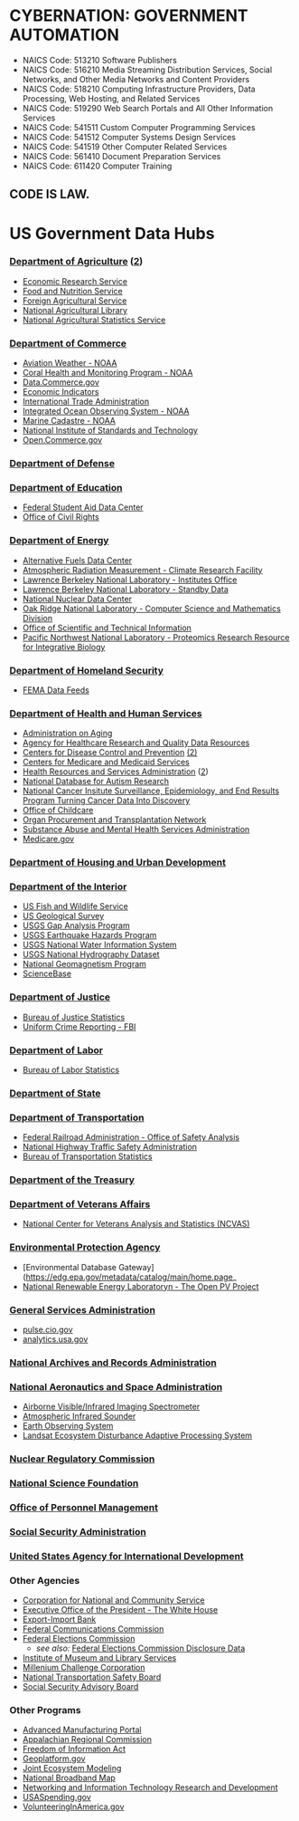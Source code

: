 # CYBERNATION: GOVERNMENT AUTOMATION
* NAICS Code: 513210 	 Software Publishers
* NAICS Code: 516210 	 Media Streaming Distribution Services, Social Networks, and Other Media Networks and Content Providers
* NAICS Code: 518210 	 Computing Infrastructure Providers, Data Processing, Web Hosting, and Related Services
* NAICS Code: 519290 	 Web Search Portals and All Other Information Services
* NAICS Code: 541511 	 Custom Computer Programming Services
* NAICS Code: 541512 	 Computer Systems Design Services
* NAICS Code: 541519 	 Other Computer Related Services
* NAICS Code: 561410 	 Document Preparation Services
* NAICS Code: 611420 	 Computer Training

## CODE IS LAW.
# US Government Data Hubs
### [Department of Agriculture](http://www.usda.gov/data/) ([2](http://www.usda.gov/wps/portal/usda/usdahome?navid=DATA_STATISTICS))
* [Economic Research Service](http://www.ers.usda.gov/data-products.aspx)
* [Food and Nutrition Service](http://www.fns.usda.gov/data-and-statistics)
* [Foreign Agricultural Service](http://www.fas.usda.gov/data)
* [National Agricultural Library](https://data.nal.usda.gov/)
* [National Agricultural Statistics Service](http://www.nass.usda.gov/Data_and_Statistics/)

### [Department of Commerce](http://www.commerce.gov/data)
* [Aviation Weather - NOAA](http://aviationweather.gov/adds/)
* [Coral Health and Monitoring Program - NOAA](http://www.coral.noaa.gov/data.html)
* [Data.Commerce.gov](https://data.commerce.gov/)
* [Economic Indicators](http://www.commerce.gov/economicindicators)
* [International Trade Administration](http://trade.gov/data.asp) 
* [Integrated Ocean Observing System - NOAA](http://www.ioos.noaa.gov/data/)
* [Marine Cadastre - NOAA](http://marinecadastre.gov/DATA)
* [National Institute of Standards and Technology](http://nist.gov/data/)
* [Open.Commerce.gov](http://open.commerce.gov/data-sets)

### [Department of Defense](http://www.defense.gov/data)

### [Department of Education](http://www.ed.gov/data)
* [Federal Student Aid Data Center](http://studentaid.ed.gov/data-center)
* [Office of Civil Rights](http://ocrdata.ed.gov/)

### [Department of Energy](http://www.energy.gov/data)
* [Alternative Fuels Data Center](http://www.afdc.energy.gov/data/) 
* [Atmospheric Radiation Measurement - Climate Research Facility](http://www.arm.gov/data)
* [Lawrence Berkeley National Laboratory - Institutes Office](http://institutes.lanl.gov/data/)
* [Lawrence Berkeley National Laboratory - Standby Data](http://standby.lbl.gov/data.html)
* [National Nuclear Data Center](http://www.nndc.bnl.gov/)
* [Oak Ridge National Laboratory - Computer Science and Mathematics Division](http://www.csm.ornl.gov/data/)
* [Office of Scientific and Technical Information](http://www.osti.gov/data/)
* [Pacific Northwest National Laboratory - Proteomics Research Resource for Integrative Biology](http://panomics.pnnl.gov/data/) 

### [Department of Homeland Security](http://www.dhs.gov/data)
* [FEMA Data Feeds](http://www.fema.gov/data-feeds)

### [Department of Health and Human Services](http://www.healthdata.gov)
* [Administration on Aging](http://www.data.aoa.gov/)
* [Agency for Healthcare Research and Quality Data Resources](http://www.ahrq.gov/research/data/index.html)
* [Centers for Disease Control and Prevention](https://data.cdc.gov) [(2)](http://www.cdc.gov/datastatistics/)
* [Centers for Medicare and Medicaid Services](http://data.cms.gov)
* [Health Resources and Services Administration](http://www.hrsa.gov/data-statistics) ([2](http://datawarehouse.hrsa.gov/))
* [National Database for Autism Research](http://ndar.nih.gov/data_from_labs.html)
* [National Cancer Insitute Surveillance, Epidemiology, and End Results Program Turning Cancer Data Into Discovery](http://seer.cancer.gov/data/)
* [Office of Childcare](https://childcare.gov/data-and-technology)
* [Organ Procurement and Transplantation Network](http://optn.transplant.hrsa.gov/data/)
* [Substance Abuse and Mental Health Services Administration](http://www.samhsa.gov/data/)
* [Medicare.gov](https://data.medicare.gov)

### [Department of Housing and Urban Development](http://data.hud.gov)

### [Department of the Interior](http://www.doi.gov/data) 
* [US Fish and Wildlife Service](http://www.fws.gov/data/)
* [US Geological Survey](http://data.usgs.gov/)
* [USGS Gap Analysis Program](http://gapanalysis.usgs.gov/data/)
* [USGS Earthquake Hazards Program](http://earthquake.usgs.gov/data/)
* [USGS National Water Information System](http://water.usgs.gov/data/)
* [USGS National Hydrography Dataset](http://nhd.usgs.gov/data.html)
* [National Geomagnetism Program](http://geomag.usgs.gov/data/)
* [ScienceBase](http://www.sciencebase.gov/catalog/)

### [Department of Justice](http://www.justice.gov/data)
* [Bureau of Justice Statistics](http://www.bjs.gov/index.cfm?ty=dca)
* [Uniform Crime Reporting - FBI](http://www.ucrdatatool.gov/)

### [Department of Labor](http://www.dol.gov/data)
* [Bureau of Labor Statistics](http://www.bls.gov/data/)

### [Department of State](http://www.state.gov/data)

### [Department of Transportation](http://www.dot.gov/data)
* [Federal Railroad Administration - Office of Safety Analysis](http://safetydata.fra.dot.gov/)
* [National Highway Traffic Safety Administration](http://www.nhtsa.gov/Data)
* [Bureau of Transportation Statistics](http://www.transtats.bts.gov/)

### [Department of the Treasury](http://www.treasury.gov/data)

### [Department of Veterans Affairs](http://www.va.gov/data/)
* [National Center for Veterans Analysis and Statistics (NCVAS)](http://www.va.gov/vetdata/)

### [Environmental Protection Agency](http://www.epa.gov/data)
* [Environmental Database Gateway](https://edg.epa.gov/metadata/catalog/main/home.page_
* [National Renewable Energy Laboratoryn - The Open PV Project](https://openpv.nrel.gov/login.php?dest=data)

### [General Services Administration](http://www.gsa.gov/data)
* [pulse.cio.gov](https://pulse.cio.gov/data/)
* [analytics.usa.gov](https://analytics.usa.gov/data/)

### [National Archives and Records Administration](http://www.archives.gov/data)

### [National Aeronautics and Space Administration](http://data.nasa.gov/)
* [Airborne Visible/Infrared Imaging Spectrometer](http://aviris.jpl.nasa.gov/data/)
* [Atmospheric Infrared Sounder](http://airs.jpl.nasa.gov/data/get_AIRS_data/)
* [Earth Observing System](http://earthdata.nasa.gov/data)
* [Landsat Ecosystem Disturbance Adaptive Processing System](http://ledaps.nascom.nasa.gov/data/)

### [Nuclear Regulatory Commission](http://www.nrc.gov/data)

### [National Science Foundation](http://www.nsf.gov/data)

### [Office of Personnel Management](http://www.opm.gov/data/)

### [Social Security Administration](http://www.ssa.gov/data/)

### [United States Agency for International Development](http://www.usaid.gov/data)

### Other Agencies
* [Corporation for National and Community Service](https://data.nationalservice.gov/)
* [Executive Office of the President - The White House](https://open.whitehouse.gov/)
* [Export-Import Bank](https://data.exim.gov/)
* [Federal Communications Commission](http://www.fcc.gov/data)
* [Federal Elections Commission](http://www.fec.gov/data/)
  * *see also:* [Federal Elections Commission Disclosure Data](http://www.fec.gov/disclosure.shtml)
* [Institute of Museum and Library Services](http://www.imls.gov/data/)
* [Millenium Challenge Corporation](http://data.mcc.gov/)
* [National Transportation Safety Board](http://www.ntsb.gov/data)
* [Social Security Advisory Board](http://www.ssab.gov/DATA.aspx)

### Other Programs  
* [Advanced Manufacturing Portal](http://www.manufacturing.gov/data.html)
* [Appalachian Regional Commission](http://www.arc.gov/data)
* [Freedom of Information Act](http://www.foia.gov/data.html)
* [Geoplatform.gov](https://www.geoplatform.gov/data)
* [Joint Ecosystem Modeling](http://www.jem.gov/Data)
* [National Broadband Map](http://www.broadbandmap.gov/data-download)
* [Networking and Information Technology Research and Development](http://www.nitrd.gov/data/)
* [USASpending.gov](http://www.usaspending.gov/data)
* [VolunteeringInAmerica.gov](http://www.volunteeringinamerica.gov/data.cfm)


